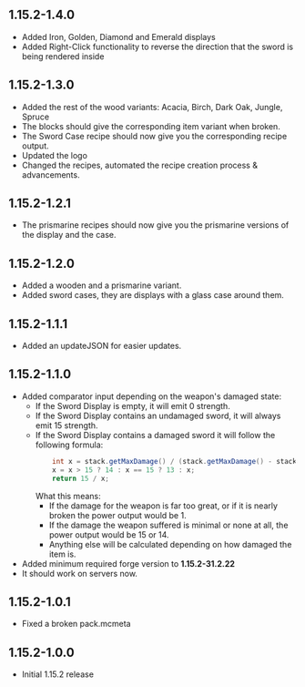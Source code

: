 ## 1.15.2-1.4.0

* Added Iron, Golden, Diamond and Emerald displays
* Added Right-Click functionality to reverse the direction that the sword is being rendered inside

## 1.15.2-1.3.0

* Added the rest of the wood variants: Acacia, Birch, Dark Oak, Jungle, Spruce
* The blocks should give the corresponding item variant when broken.
* The Sword Case recipe should now give you the corresponding recipe output.
* Updated the logo
* Changed the recipes, automated the recipe creation process & advancements.

## 1.15.2-1.2.1

* The prismarine recipes should now give you the prismarine versions of the display and the case.

## 1.15.2-1.2.0

* Added a wooden and a prismarine variant.
* Added sword cases, they are displays with a glass case around them.

## 1.15.2-1.1.1

* Added an updateJSON for easier updates.

## 1.15.2-1.1.0

* Added comparator input depending on the weapon's damaged state:
  * If the Sword Display is empty, it will emit 0 strength.
  * If the Sword Display contains an undamaged sword, it will always emit 15 strength.
  * If the Sword Display contains a damaged sword it will follow the following formula:
    ```java
        int x = stack.getMaxDamage() / (stack.getMaxDamage() - stack.getDamage());
        x = x > 15 ? 14 : x == 15 ? 13 : x;
        return 15 / x;
    ```
    What this means:
      * If the damage for the weapon is far too great, or if it is nearly broken the power output would be 1.
      * If the damage the weapon suffered is minimal or none at all, the power output would be 15 or 14.
      * Anything else will be calculated depending on how damaged the item is. 
* Added minimum required forge version to **1.15.2-31.2.22**
* It should work on servers now.

## 1.15.2-1.0.1

* Fixed a broken pack.mcmeta

## 1.15.2-1.0.0

* Initial 1.15.2 release